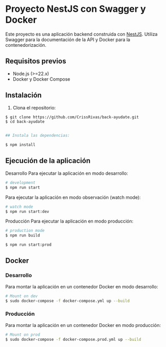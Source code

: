 # Proyecto NestJS con Swagger y Docker

Este proyecto es una aplicación backend construida con [NestJS](https://nestjs.com/). Utiliza Swagger para la documentación de la API y Docker para la contenedorización.

## Requisitos previos

- Node.js (>=22.x)
- Docker y Docker Compose

## Instalación

1. Clona el repositorio:

```bash
$ git clone https://github.com/CrissRivas/back-ayudate.git
$ cd back-ayudate


## Instala las dependencias:

$ npm install
```

## Ejecución de la aplicación
Desarrollo
Para ejecutar la aplicación en modo desarrollo:

```bash
# development
$ npm run start
```

Para ejecutar la aplicación en modo observación (watch mode):
```bash
# watch mode
$ npm run start:dev
```
Producción
Para ejecutar la aplicación en modo producción:

```bash
# production mode
$ npm run build

$ npm run start:prod
```




## Docker
### Desarrollo
Para montar la aplicación en un contenedor Docker en modo desarrollo:
```bash
# Mount on dev
$ sudo docker-compose -f docker-compose.yml up --build
```
### Producción
Para montar la aplicación en un contenedor Docker en modo producción:

```bash
# Mount on prod
$ sudo docker-compose -f docker-compose.prod.yml up --build
```